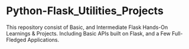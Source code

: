 # Python-Flask_Utilities_Projects
This repository consist of Basic, and Intermediate Flask Hands-On Learnings &amp; Projects. Including Basic APIs built on Flask, and a Few Full-Fledged Applications.
